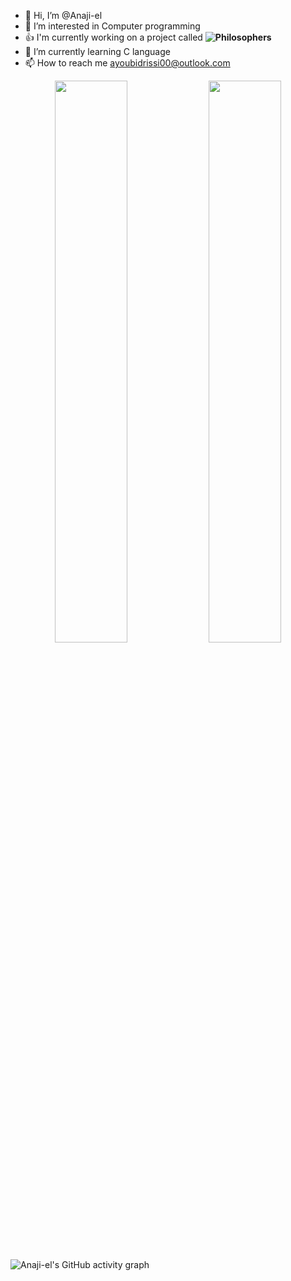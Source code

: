 - 👋 Hi, I’m @Anaji-el
- 👀 I’m interested in Computer programming
- :+1: I'm currently working on a project called **![Philosophers](https://github.com/Anaji-el/Philosophers.git)**
- 🌱 I’m currently learning C language
- 📫 How to reach me ayoubidrissi00@outlook.com


<!---
Anaji-el/Anaji-el is a ✨ special ✨ repository because its `README.md` (this file) appears on your GitHub profile.
You can click the Preview link to take a look at your changes.
- 💞️ I’m looking to collaborate on ...
--->


<p align="center">
  <img width="48%" src="https://github-readme-stats.vercel.app/api?username=anaji-el&show_icons=true&theme=radical" />
  <img width="48%" src="https://github-readme-streak-stats.herokuapp.com/?user=anaji-el&theme=radical" />
</p>

![Anaji-el's GitHub activity graph](https://activity-graph.herokuapp.com/graph?username=anaji-el&theme=Midnight)
